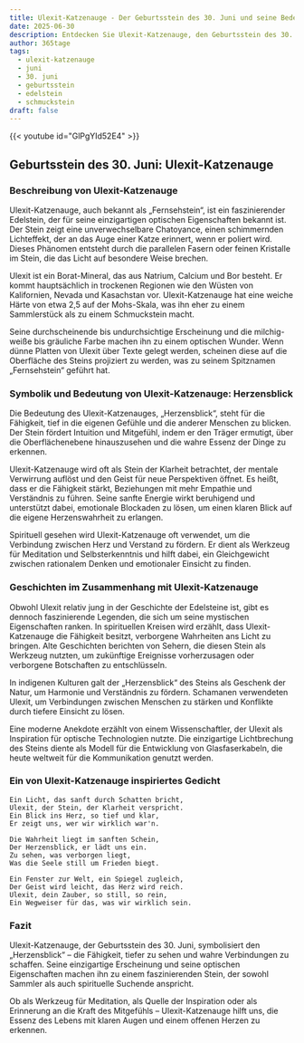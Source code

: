 ```yaml
---
title: Ulexit-Katzenauge - Der Geburtsstein des 30. Juni und seine Bedeutung
date: 2025-06-30
description: Entdecken Sie Ulexit-Katzenauge, den Geburtsstein des 30. Juni, der Herzensblick symbolisiert. Seine Symbolik und Geschichte werden Sie inspirieren.
author: 365tage
tags:
  - ulexit-katzenauge
  - juni
  - 30. juni
  - geburtsstein
  - edelstein
  - schmuckstein
draft: false
---
```


{{< youtube id="GlPgYId52E4" >}}

## Geburtsstein des 30. Juni: Ulexit-Katzenauge

### Beschreibung von Ulexit-Katzenauge

Ulexit-Katzenauge, auch bekannt als „Fernsehstein“, ist ein faszinierender Edelstein, der für seine einzigartigen optischen Eigenschaften bekannt ist. Der Stein zeigt eine unverwechselbare Chatoyance, einen schimmernden Lichteffekt, der an das Auge einer Katze erinnert, wenn er poliert wird. Dieses Phänomen entsteht durch die parallelen Fasern oder feinen Kristalle im Stein, die das Licht auf besondere Weise brechen.

Ulexit ist ein Borat-Mineral, das aus Natrium, Calcium und Bor besteht. Er kommt hauptsächlich in trockenen Regionen wie den Wüsten von Kalifornien, Nevada und Kasachstan vor. Ulexit-Katzenauge hat eine weiche Härte von etwa 2,5 auf der Mohs-Skala, was ihn eher zu einem Sammlerstück als zu einem Schmuckstein macht.

Seine durchscheinende bis undurchsichtige Erscheinung und die milchig-weiße bis gräuliche Farbe machen ihn zu einem optischen Wunder. Wenn dünne Platten von Ulexit über Texte gelegt werden, scheinen diese auf die Oberfläche des Steins projiziert zu werden, was zu seinem Spitznamen „Fernsehstein“ geführt hat.

### Symbolik und Bedeutung von Ulexit-Katzenauge: Herzensblick

Die Bedeutung des Ulexit-Katzenauges, „Herzensblick“, steht für die Fähigkeit, tief in die eigenen Gefühle und die anderer Menschen zu blicken. Der Stein fördert Intuition und Mitgefühl, indem er den Träger ermutigt, über die Oberflächenebene hinauszusehen und die wahre Essenz der Dinge zu erkennen.

Ulexit-Katzenauge wird oft als Stein der Klarheit betrachtet, der mentale Verwirrung auflöst und den Geist für neue Perspektiven öffnet. Es heißt, dass er die Fähigkeit stärkt, Beziehungen mit mehr Empathie und Verständnis zu führen. Seine sanfte Energie wirkt beruhigend und unterstützt dabei, emotionale Blockaden zu lösen, um einen klaren Blick auf die eigene Herzenswahrheit zu erlangen.

Spirituell gesehen wird Ulexit-Katzenauge oft verwendet, um die Verbindung zwischen Herz und Verstand zu fördern. Er dient als Werkzeug für Meditation und Selbsterkenntnis und hilft dabei, ein Gleichgewicht zwischen rationalem Denken und emotionaler Einsicht zu finden.

### Geschichten im Zusammenhang mit Ulexit-Katzenauge

Obwohl Ulexit relativ jung in der Geschichte der Edelsteine ist, gibt es dennoch faszinierende Legenden, die sich um seine mystischen Eigenschaften ranken. In spirituellen Kreisen wird erzählt, dass Ulexit-Katzenauge die Fähigkeit besitzt, verborgene Wahrheiten ans Licht zu bringen. Alte Geschichten berichten von Sehern, die diesen Stein als Werkzeug nutzten, um zukünftige Ereignisse vorherzusagen oder verborgene Botschaften zu entschlüsseln.

In indigenen Kulturen galt der „Herzensblick“ des Steins als Geschenk der Natur, um Harmonie und Verständnis zu fördern. Schamanen verwendeten Ulexit, um Verbindungen zwischen Menschen zu stärken und Konflikte durch tiefere Einsicht zu lösen.

Eine moderne Anekdote erzählt von einem Wissenschaftler, der Ulexit als Inspiration für optische Technologien nutzte. Die einzigartige Lichtbrechung des Steins diente als Modell für die Entwicklung von Glasfaserkabeln, die heute weltweit für die Kommunikation genutzt werden.

### Ein von Ulexit-Katzenauge inspiriertes Gedicht

```
Ein Licht, das sanft durch Schatten bricht,  
Ulexit, der Stein, der Klarheit verspricht.  
Ein Blick ins Herz, so tief und klar,  
Er zeigt uns, wer wir wirklich war'n.

Die Wahrheit liegt im sanften Schein,  
Der Herzensblick, er lädt uns ein.  
Zu sehen, was verborgen liegt,  
Was die Seele still um Frieden biegt.

Ein Fenster zur Welt, ein Spiegel zugleich,  
Der Geist wird leicht, das Herz wird reich.  
Ulexit, dein Zauber, so still, so rein,  
Ein Wegweiser für das, was wir wirklich sein.  
```

### Fazit

Ulexit-Katzenauge, der Geburtsstein des 30. Juni, symbolisiert den „Herzensblick“ – die Fähigkeit, tiefer zu sehen und wahre Verbindungen zu schaffen. Seine einzigartige Erscheinung und seine optischen Eigenschaften machen ihn zu einem faszinierenden Stein, der sowohl Sammler als auch spirituelle Suchende anspricht.

Ob als Werkzeug für Meditation, als Quelle der Inspiration oder als Erinnerung an die Kraft des Mitgefühls – Ulexit-Katzenauge hilft uns, die Essenz des Lebens mit klaren Augen und einem offenen Herzen zu erkennen.